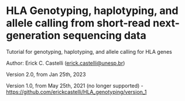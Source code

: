 # HLA Genotyping, haplotyping, and allele calling from short-read next-generation sequencing data
Tutorial for genotyping, haplotyping, and allele calling for HLA genes

Author: Erick C. Castelli (erick.castelli@unesp.br)


Version 2.0, from Jan 25th, 2023

Version 1.0, from May 25th, 2021 (no longer supported) - https://github.com/erickcastelli/HLA_genotyping/version_1

